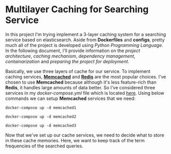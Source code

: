 # Multilayer Caching for Searching Service
In this project I'm trying implement a 3-layer caching system for a searching service based on elasticsearch. Aside from **Dockerfiles** and **configs**, pretty much all of the project is developed using _Python Programming Language_. 
In the following document, I'll provide information on the _project architecture_, _caching mechanism_, _dependency management_, _containarization_ and _preparing the project for deployment_. 

Basically, we use three layers of cache for our service. To implement caching services, [**Memcached**](https://memcached.org/) and [**Redis**](https://redis.io/) are the most popular choices. I've chosen to use **Memcached** because although it's less feature-rich than **Redis**, it handles large amounts of data better. So I've considered three services in my _docker-compose.yml_ file which is located [here](https://github.com/amirfaghihi/multilayer_caching_memcached/blob/main/cacheService/deploy/docker-compose.yml). Using below commands we can setup **Memcached** services that we need:

`docker-compose up -d memcached1`

`docker-compose up -d memcached2`

`docker-compose up -d memcached3`

Now that we've set up our cache services, we need to decide what to store in these cache memories. Here, we want to keep track of the term frequencies of the searched queries. 



